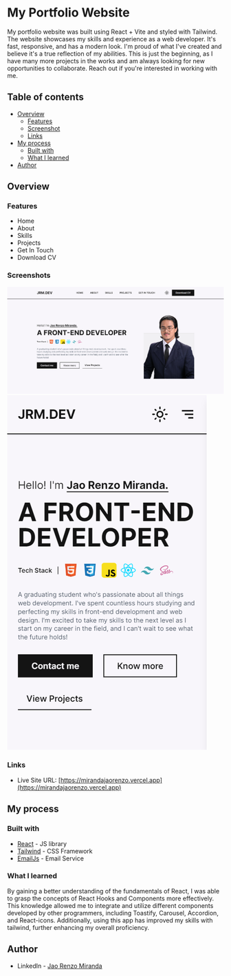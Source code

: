 # My Portfolio Website

My portfolio website was built using React + Vite and styled with Tailwind. The website showcases my skills and experience as a web developer. It's fast, responsive, and has a modern look. I'm proud of what I've created and believe it's a true reflection of my abilities. This is just the beginning, as I have many more projects in the works and am always looking for new opportunities to collaborate. Reach out if you're interested in working with me.

## Table of contents

- [Overview](#overview)
  - [Features](#features)
  - [Screenshot](#screenshot)
  - [Links](#links)
- [My process](#my-process)
  - [Built with](#built-with)
  - [What I learned](#what-i-learned)
- [Author](#author)

## Overview

### Features

- Home
- About
- Skills
- Projects
- Get In Touch
- Download CV

### Screenshots

![Desktop Preview](/src/screenshots/desktop-view.png?raw=true "Desktop Preview")
![Mobile Preview](/src/screenshots/mobile-view.png?raw=true "Mobile Preview")

### Links

- Live Site URL: [https://mirandajaorenzo.vercel.app](https://mirandajaorenzo.vercel.app)

## My process

### Built with

- [React](https://reactjs.org/) - JS library
- [Tailwind](https://tailwindcss.com/) - CSS Framework
- [EmailJs](https://www.emailjs.com/) - Email Service

### What I learned

By gaining a better understanding of the fundamentals of React, I was able to grasp the concepts of React Hooks and Components more effectively. This knowledge allowed me to integrate and utilize different components developed by other programmers, including Toastify, Carousel, Accordion, and React-icons. Additionally, using this app has improved my skills with tailwind, further enhancing my overall proficiency.

## Author

- LinkedIn - [Jao Renzo Miranda](https://www.linkedin.com/in/jao-renzo-miranda/)
